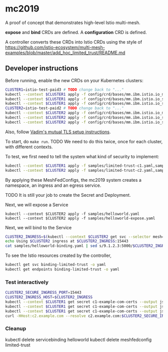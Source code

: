 # mc2019

A proof of concept that demonstrates high-level Istio multi-mesh.

**expose** and **bind** CRDs are defined.  A **configuration** CRD is defined.

A controller converts these CRDs into Istio CRDs using the style of
https://github.com/istio-ecosystem/multi-mesh-examples/blob/master/add_hoc_limited_trust/README.md

## Developer instructions

Before running, enable the new CRDs on your Kubernetes clusters:

``` bash
CLUSTER1=istio-test-paid3 # TODO change back to "..."
kubectl --context $CLUSTER1 apply -f config/crd/bases/mm.ibm.istio.io_meshfedconfigs.yaml
kubectl --context $CLUSTER1 apply -f config/crd/bases/mm.ibm.istio.io_servicebindings.yaml
kubectl --context $CLUSTER1 apply -f config/crd/bases/mm.ibm.istio.io_serviceexpositions.yaml
CLUSTER2=istio-test-paid2 # TODO change back to "..."
kubectl --context $CLUSTER2 apply -f config/crd/bases/mm.ibm.istio.io_meshfedconfigs.yaml
kubectl --context $CLUSTER2 apply -f config/crd/bases/mm.ibm.istio.io_servicebindings.yaml
kubectl --context $CLUSTER2 apply -f config/crd/bases/mm.ibm.istio.io_serviceexpositions.yaml
```

Also, follow [Vadim's mutual TLS setup instructions](https://github.com/istio-ecosystem/multi-mesh-examples/tree/master/add_hoc_limited_trust/common-setup#prerequisites-for-three-clusters).

To start, do `make run`.  TODO We need to do this twice, once for each cluster, with different contexts.

To test, we first need to tell the system what kind of security to implement:

``` bash
kubectl --context $CLUSTER1 apply -f samples/limited-trust-c1.yaml,samples/secret-c1.yaml
kubectl --context $CLUSTER2 apply -f samples/limited-trust-c2.yaml,samples/secret-c2.yaml
```

By applying these MeshFedConfigs, the mc2019 system creates a namespace, an ingress and an egress service.

TODO It is still your job to create the Secret and Deployment.

Next, we will expose a Service

```
kubectl --context $CLUSTER2 apply -f samples/helloworld.yaml
kubectl --context $CLUSTER2 apply -f samples/helloworld-expose.yaml
```

Next, we will bind to the Service

``` bash
CLUSTER2_INGRESS=$(kubectl --context $CLUSTER2 get svc --selector mesh=limited-trust,role=ingress-svc --output jsonpath="{.items[0].status.loadBalancer.ingress[0].ip}")
echo Using $CLUSTER2 ingress at $CLUSTER2_INGRESS:15443
cat samples/helloworld-binding.yaml | sed s/9.1.2.3:5000/$CLUSTER2_INGRESS:15443/ | kubectl --context $CLUSTER1 apply -f -
```

To see the Istio resources created by the controller,

``` bash
kubectl get svc binding-limited-trust -o yaml
kubectl get endpoints binding-limited-trust -o yaml
```

### Test interactively

``` bash
CLUSTER2_SECURE_INGRESS_PORT=15443
CLUSTER2_INGRESS_HOST=$CLUSTER2_INGRESS
kubectl --context $CLUSTER1 get secret c1-example-com-certs --output jsonpath="{.data.tls\.key}" | base64 -D > /tmp/c1.example.com.key
kubectl --context $CLUSTER1 get secret c1-example-com-certs --output jsonpath="{.data.tls\.crt}" | base64 -D > /tmp/c1.example.com.crt
kubectl --context $CLUSTER1 get secret c1-example-com-certs --output jsonpath="{.data.example\.com\.crt}" | base64 -D > /tmp/example.com.crt
curl -HHost:c2.example.com --resolve c2.example.com:$CLUSTER2_SECURE_INGRESS_PORT:$CLUSTER2_INGRESS_HOST --cacert /tmp/example.com.crt --key /tmp/c1.example.com.key --cert /tmp/c1.example.com.crt https://c2.example.com:$CLUSTER2_SECURE_INGRESS_PORT/helloworld/hello -w "\nResponse code: %{http_code}\n"
```

### Cleanup

kubectl delete servicebinding helloworld
kubectl delete meshfedconfig limited-trust
